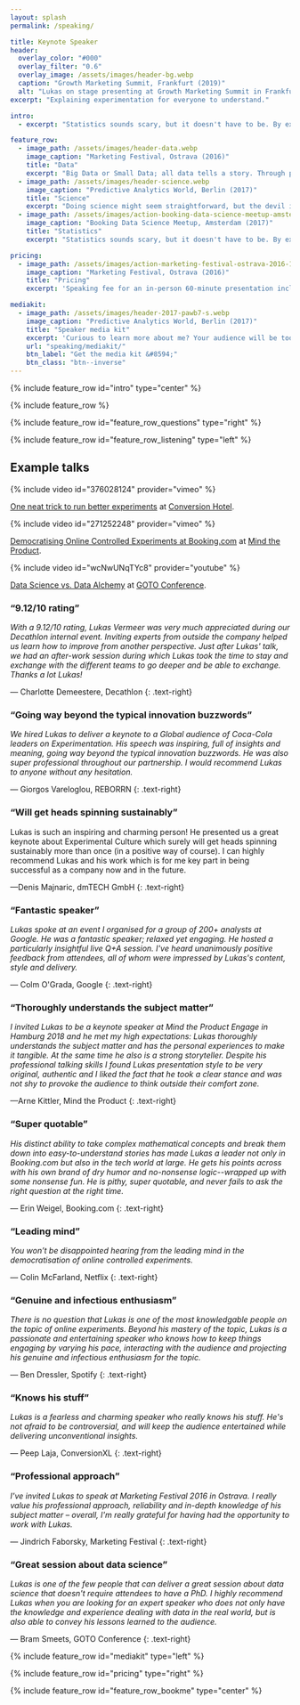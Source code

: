 ```yaml
---
layout: splash
permalink: /speaking/

title: Keynote Speaker
header:
  overlay_color: "#000"
  overlay_filter: "0.6"
  overlay_image: /assets/images/header-bg.webp
  caption: "Growth Marketing Summit, Frankfurt (2019)"
  alt: "Lukas on stage presenting at Growth Marketing Summit in Frankfurt, 2019"
excerpt: "Explaining experimentation for everyone to understand."

intro: 
  - excerpt: "Statistics sounds scary, but it doesn't have to be. By explaining statistical concepts through compelling stories and concrete examples, I make statistics accessible for any audience. Through practical examples and live simulations, I help audiences understand how data can be used to gain valuable insights and support key business decisions."

feature_row:
  - image_path: /assets/images/header-data.webp
    image_caption: "Marketing Festival, Ostrava (2016)"
    title: "Data"
    excerpt: "Big Data or Small Data; all data tells a story. Through practical examples and live simulations, I help the audience understand how data can be used to gain valuable insights."
  - image_path: /assets/images/header-science.webp
    image_caption: "Predictive Analytics World, Berlin (2017)"
    title: "Science"
    excerpt: "Doing science might seem straightforward, but the devil is in the details. I use historical narratives to illustrate the numerous practical pitfalls involved in applying the Scientific Method."
  - image_path: /assets/images/action-booking-data-science-meetup-amsterdam-2017-s.webp
    image_caption: "Booking Data Science Meetup, Amsterdam (2017)"
    title: "Statistics"
    excerpt: "Statistics sounds scary, but it doesn't have to be. By explaining statistical concepts through compelling stories and concrete examples, I make statistics accessible for any audience."

pricing:
  - image_path: /assets/images/action-marketing-festival-ostrava-2016-1-s.webp
    image_caption: "Marketing Festival, Ostrava (2016)"
    title: "Pricing"
    excerpt: 'Speaking fee for an in-person 60-minute presentation including Q&A using existing or lightly altered content starting from &euro;10.000,- excluding VAT and travel depending on the nature of the event and the amount of travel involved. There is a 50% discount for virtual events.'

mediakit:
  - image_path: /assets/images/header-2017-pawb7-s.webp
    image_caption: "Predictive Analytics World, Berlin (2017)"
    title: "Speaker media kit"
    excerpt: 'Curious to learn more about me? Your audience will be too! That is why I have prepared this speaker media kit with all the information you might need to advertise that I am speaking at your event.'
    url: "speaking/mediakit/"
    btn_label: "Get the media kit &#8594;"
    btn_class: "btn--inverse"
---
```


{% include feature_row id="intro" type="center" %}

{% include feature_row %}

{% include feature_row id="feature_row_questions" type="right" %}

{% include feature_row id="feature_row_listening" type="left" %}

## Example talks

<div class="feature__wrapper">
<div class="feature__item">
<div class="archive__item">
<div class="archive__item-teaser">
{% include video id="376028124" provider="vimeo" %}
</div>
<div class="archive__item-body">
<div class="archive__item-excerpt" markdown="1">

[One neat trick to run better experiments](https://vimeo.com/376028124) at [Conversion Hotel](https://conversionhotel.com/session/keynote-2019-run-better-experiments-srm-checks/).

</div>
</div>
</div>
</div>

<div class="feature__item">
<div class="archive__item">
<div class="archive__item-teaser">
{% include video id="271252248" provider="vimeo" %}
</div>
<div class="archive__item-body">
<div class="archive__item-excerpt" markdown="1">

[Democratising Online Controlled Experiments at Booking.com](https://vimeo.com/271252248) at [Mind the Product](https://www.mindtheproduct.com/2018/05/democratising-online-controlled-experiments-at-booking-com-by-lukas-vermeer/).

</div>
</div>
</div>
</div>

<div class="feature__item">
<div class="archive__item">
<div class="archive__item-teaser">
{% include video id="wcNwUNqTYc8" provider="youtube" %}
</div>
<div class="archive__item-body">
<div class="archive__item-excerpt" markdown="1">

[Data Science vs. Data Alchemy](https://www.youtube.com/watch?v=wcNwUNqTYc8) at [GOTO Conference](https://gotopia.tech/).

</div>
</div>
</div>
</div>
</div>

### “9.12/10 rating”

*With a 9.12/10 rating, Lukas Vermeer was very much appreciated during our Decathlon internal event. Inviting experts from outside the company helped us learn how to improve from another perspective. Just after Lukas' talk, we had an after-work session during which Lukas took the time to stay and exchange with the different teams to go deeper and be able to exchange. Thanks a lot Lukas!*

— Charlotte Demeestere, Decathlon
{: .text-right}

### “Going way beyond the typical innovation buzzwords”

*We hired Lukas to deliver a keynote to a Global audience of Coca-Cola leaders on Experimentation. His speech was inspiring, full of insights and meaning, going way beyond the typical innovation buzzwords. He was also super professional throughout our partnership. I would recommend Lukas to anyone without any hesitation.*

— Giorgos Vareloglou, REBORRN
{: .text-right}

### “Will get heads spinning sustainably”

Lukas is such an inspiring and charming person! He presented us a great keynote about Experimental Culture which surely will get heads spinning sustainably more than once (in a positive way of course). I can highly recommend Lukas and his work which is for me key part in being successful as a company now and in the future. 

—Denis Majnaric, dmTECH GmbH
{: .text-right}

### “Fantastic speaker”

*Lukas spoke at an event I organised for a group of 200+ analysts at Google. He was a fantastic speaker; relaxed yet engaging. He hosted a particularly insightful live Q+A session. I've heard unanimously positive feedback from attendees, all of whom were impressed by Lukas's content, style and delivery.*

— Colm O'Grada, Google
{: .text-right}

### “Thoroughly understands the subject matter”

*I invited Lukas to be a keynote speaker at Mind the Product Engage in Hamburg 2018 and he met my high expectations: Lukas thoroughly understands the subject matter and has the personal experiences to make it tangible. At the same time he also is a strong storyteller. Despite his professional talking skills I found Lukas presentation style to be very original, authentic and I liked the fact that he took a clear stance and was not shy to provoke the audience to think outside their comfort zone.*

—Arne Kittler, Mind the Product
{: .text-right}

### “Super quotable”

*His distinct ability to take complex mathematical concepts and break them down into easy-to-understand stories has made Lukas a leader not only in Booking.com but also in the tech world at large. He gets his points across with his own brand of dry humor and no-nonsense logic--wrapped up with some nonsense fun. He is pithy, super quotable, and never fails to ask the right question at the right time.*

— Erin Weigel, Booking.com
{: .text-right}

### “Leading mind”

*You won’t be disappointed hearing from the leading mind in the democratisation of online controlled experiments.*

— Colin McFarland, Netflix
{: .text-right}

### “Genuine and infectious enthusiasm”

*There is no question that Lukas is one of the most knowledgable people on the topic of online experiments. Beyond his mastery of the topic, Lukas is a passionate and entertaining speaker who knows how to keep things engaging by varying his pace, interacting with the audience and projecting his genuine and infectious enthusiasm for the topic.*

— Ben Dressler, Spotify
{: .text-right}

### “Knows his stuff”

*Lukas is a fearless and charming speaker who really knows his stuff. He's not afraid to be controversial, and will keep the audience entertained while delivering unconventional insights.*

— Peep Laja, ConversionXL
{: .text-right}

### “Professional approach”

*I've invited Lukas to speak at Marketing Festival 2016 in Ostrava. I really value his professional approach, reliability and in-depth knowledge of his subject matter – overall, I'm really grateful for having had the opportunity to work with Lukas.*

— Jindrich Faborsky, Marketing Festival
{: .text-right}

### “Great session about data science”

*Lukas is one of the few people that can deliver a great session about data science that doesn't require attendees to have a PhD. I highly recommend Lukas when you are looking for an expert speaker who does not only have the knowledge and experience dealing with data in the real world, but is also able to convey his lessons learned to the audience.*

— Bram Smeets, GOTO Conference
{: .text-right}

{% include feature_row id="mediakit" type="left" %}

{% include feature_row id="pricing" type="right" %}

{% include feature_row id="feature_row_bookme" type="center" %}
